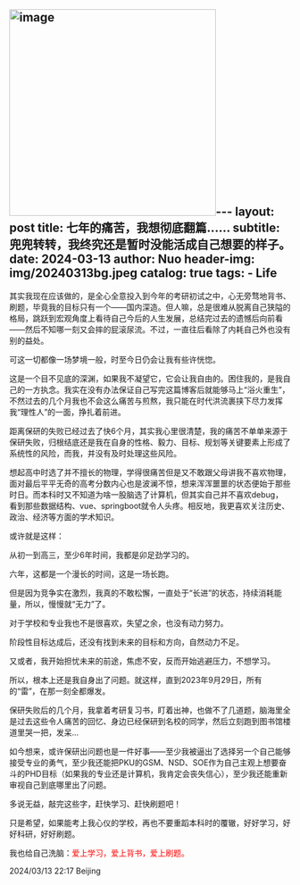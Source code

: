 <img width="370" alt="image" src="https://github.com/nekozou/nekozou.github.io/assets/79395623/1f9492d9-d90f-4410-9370-68b596bfbb0a">---
layout:     post
title:      七年的痛苦，我想彻底翻篇......
subtitle:   兜兜转转，我终究还是暂时没能活成自己想要的样子。
date:       2024-03-13
author:     Nuo
header-img: img/20240313bg.jpeg
catalog: true
tags:
    - Life
---

其实我现在应该做的，是全心全意投入到今年的考研初试之中，心无旁骛地背书、刷题，毕竟我的目标只有一个——国内深造。但人嘛，总是很难从脱离自己狭隘的格局，跳跃到宏观角度上看待自己今后的人生发展，总结完过去的遗憾后向前看——然后不知哪一刻又会摔的屁滚尿流。不过，一直往后看除了内耗自己外也没有别的益处。

可这一切都像一场梦境一般，时至今日仍会让我有些许恍惚。

这是一个目不见底的深渊，如果我不凝望它，它会让我自由的。困住我的，是我自己的一方执念。我实在没有办法保证自己写完这篇博客后就能够马上“浴火重生”，不然过去的几个月我也不会这么痛苦与煎熬，我只能在时代洪流裹挟下尽力发挥我“理性人”的一面，挣扎着前进。

距离保研的失败已经过去了快6个月，其实我心里很清楚，我的痛苦不单单来源于保研失败，归根结底还是我在自身的性格、毅力、目标、规划等关键要素上形成了系统性的风险，而我，并没有及时处理这些风险。

想起高中时选了并不擅长的物理，学得很痛苦但是又不敢跟父母讲我不喜欢物理，面对最后平平无奇的高考分数内心也是波澜不惊，想来浑浑噩噩的状态便始于那些时日。而本科时又不知道为啥一股脑选了计算机，但其实自己并不喜欢debug，看到那些数据结构、vue、springboot就令人头疼。相反地，我更喜欢关注历史、政治、经济等方面的学术知识。

或许就是这样：

从初一到高三，至少6年时间，我都是卯足劲学习的。

六年，这都是一个漫长的时间，这是一场长跑。

但是因为竞争实在激烈，我真的不敢松懈，一直处于“长进”的状态，持续消耗能量，所以，慢慢就“无力”了。

对于学校和专业我也不是很喜欢，失望之余，也没有动力努力。

阶段性目标达成后，还没有找到未来的目标和方向，自然动力不足。

又或者，我开始担忧未来的前途，焦虑不安，反而开始逃避压力，不想学习。

所以，根本上还是我自身出了问题。就这样，直到2023年9月29日，所有的“雷”，在那一刻全都爆发。

保研失败后的几个月，我拿着考研复习书，盯着出神，也做不了几道题，脑海里全是过去这些令人痛苦的回忆、身边已经保研到名校的同学，然后立刻跑到图书馆楼道里哭一把，发呆...

如今想来，或许保研出问题也是一件好事——至少我被逼出了选择另一个自己能够接受专业的勇气，至少我还能把PKU的GSM、NSD、SOE作为自己主观上想要奋斗的PHD目标（如果我的专业还是计算机，我肯定会丧失信心），至少我还能重新审视自己到底哪里出了问题。

多说无益，敲完这些字，赶快学习、赶快刷题吧！

只是希望，如果能考上我心仪的学校，再也不要重蹈本科时的覆辙，好好学习，好好科研，好好刷题。

我也给自己洗脑：<span style="color:red">爱上学习，爱上背书，爱上刷题。</span>

2024/03/13 22:17 Beijing

